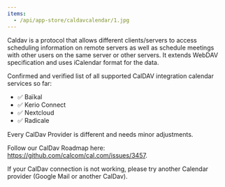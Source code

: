 ```yaml
---
items:
  - /api/app-store/caldavcalendar/1.jpg
---
```


Caldav is a protocol that allows different clients/servers to access scheduling information on remote servers as well as schedule meetings with other users on the same server or other servers. It extends WebDAV specification and uses iCalendar format for the data.

Confirmed and verified list of all supported CalDAV integration calendar services so far:

- ✅ Baïkal
- ✅ Kerio Connect
- ✅ Nextcloud
- ✅ Radicale

Every CalDav Provider is different and needs minor adjustments.

Follow our CalDav Roadmap here: <a class="text-blue-500" target="_blank" href="https://github.com/calcom/cal.com/issues/3457">https://github.com/calcom/cal.com/issues/3457</a>.

If your CalDav connection is not working, please try another Calendar provider (Google Mail or another CalDav).
